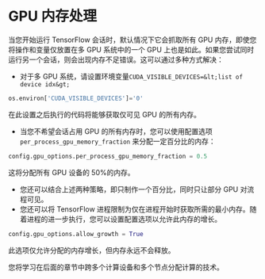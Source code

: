 # GPU 内存处理

当您开始运行 TensorFlow 会话时，默认情况下它会抓取所有 GPU 内存，即使您将操作和变量仅放置在多 GPU 系统中的一个 GPU 上也是如此。如果您尝试同时运行另一个会话，则会出现内存不足错误。这可以通过多种方式解决：

*   对于多 GPU 系统，请设置环境变量`CUDA_VISIBLE_DEVICES=&lt;list of device idx&gt;`

```py
os.environ['CUDA_VISIBLE_DEVICES']='0'
```

在此设置之后执行的代码将能够获取仅可见 GPU 的所有内存。

*   当您不希望会话占用 GPU 的所有内存时，您可以使用配置选项`per_process_gpu_memory_fraction` 来分配一定百分比的内存：

```py
config.gpu_options.per_process_gpu_memory_fraction = 0.5
```

这将分配所有 GPU 设备的 50%的内存。

*   您还可以结合上述两种策略，即只制作一个百分比，同时只让部分 GPU 对流程可见。
*   您还可以将 TensorFlow 进程限制为仅在进程开始时获取所需的最小内存。随着进程的进一步执行，您可以设置配置选项以允许此内存的增长。

```py
config.gpu_options.allow_growth = True
```

此选项仅允许分配的内存增长，但内存永远不会释放。

您将学习在后面的章节中跨多个计算设备和多个节点分配计算的技术。